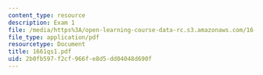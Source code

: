 ```yaml
---
content_type: resource
description: Exam 1
file: /media/https%3A/open-learning-course-data-rc.s3.amazonaws.com/16-61-aerospace-dynamics-spring-2003/2b0fb597f2cf966fe8d5dd04048d690f_1661qs1.pdf
file_type: application/pdf
resourcetype: Document
title: 1661qs1.pdf
uid: 2b0fb597-f2cf-966f-e8d5-dd04048d690f
---
```

